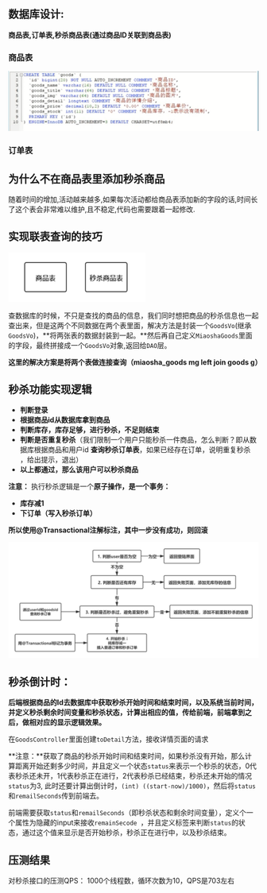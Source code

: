 ## 数据库设计:

**商品表,订单表,秒杀商品表(通过商品ID关联到商品表)**

### 商品表

![image-20200908180756467](https://raw.githubusercontent.com/scottie1996/PicGo/master/img/image-20200908180756467.png)

### 订单表







## 为什么不在商品表里添加秒杀商品

随着时间的增加,活动越来越多,如果每次活动都给商品表添加新的字段的话,时间长了这个表会非常难以维护,且不稳定,代码也需要跟着一起修改.



## 实现联表查询的技巧

<img src="https://raw.githubusercontent.com/scottie1996/PicGo/master/img/image-20201005234808374.png" alt="image-20201005234808374" style="zoom: 67%;" />

查数据库的时候，不只是查找的商品的信息，我们同时想把商品的秒杀信息也一起查出来，但是这两个不同数据在两个表里面，解决方法是封装一个`GoodsVo`(继承`GoodsVo`)，**将两张表的数据封装到一起。**然后再自己定义`MiaoshaGoods`里面的字段，最终拼接成一个`GoodsVo`对象,返回给`DAO`层。

**这里的解决方案是将两个表做连接查询（miaosha_goods mg left join goods g）**



## 秒杀功能实现逻辑

- **判断登录**
- **根据商品id从数据库拿到商品**
- **判断库存，库存足够，进行秒杀，不足则结束**
- **判断是否重复秒杀**（我们限制一个用户只能秒杀一件商品，怎么判断？即从数据库根据商品和用户id **查询秒杀订单表**，如果已经存在订单，说明重复秒杀 ，给出提示，退出）
- **以上都通过，那么该用户可以秒杀商品**

**注意：**
执行秒杀逻辑是一个**原子操作，是一个事务：**

- **库存减1**
- **下订单（写入秒杀订单）**

**所以使用@Transactional注解标注，其中一步没有成功，则回滚**

<img src="https://raw.githubusercontent.com/scottie1996/PicGo/master/img/image-20200924013751624.png" alt="image-20200924013751624" style="zoom:67%;" />



## 秒杀倒计时：

**后端根据商品的Id去数据库中获取秒杀开始时间和结束时间，以及系统当前时间，并定义秒杀剩余时间变量和秒杀状态，计算出相应的值，传给前端，前端拿到之后，做相对应的显示逻辑效果。**

在`GoodsController`里面创建`toDetail`方法，接收详情页面的请求

**注意：**获取了商品的秒杀开始时间和结束时间，如果秒杀没有开始，那么计算距离开始还剩多少时间，并且定义一个状态`status`来表示一个秒杀的状态，0代表秒杀还未开，1代表秒杀正在进行，2代表秒杀已经结束，秒杀还未开始的情况`status`为3, 此时还要计算出倒计时，`(int) ((start-now)/1000)`，然后将`status`和`remailSeconds`传到前端去。

前端需要获取`status`和`remailSeconds`（即秒杀状态和剩余时间变量），定义个一个属性为隐藏的input来接收`remainSecode `，并且定义标签来判断`status`的状态，通过这个值来显示是否开始秒杀，秒杀正在进行中，以及秒杀结束。



## 压测结果

对秒杀接口的压测QPS： 1000个线程数，循环次数为10，QPS是703左右

